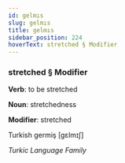 ```yaml
---
id: gelmıs
slug: gelmıs
title: gelmıs
sidebar_position: 224
hoverText: stretched § Modifier
---
```


### stretched § Modifier

**Verb**: to be stretched

**Noun**: stretchedness

**Modifier**: stretched

Turkish germiş [gɛlmɪʃ]

*Turkic Language Family*